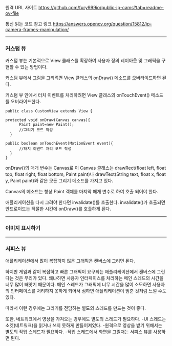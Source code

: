 원격 URL 사이트
https://github.com/fury999io/public-ip-cams?tab=readme-ov-file

통신 읽는 코드 참고 링크
https://answers.opencv.org/question/15812/ip-camera-frames-manipulation/

----------------------------------------------------------------------------------------------
### 커스텀 뷰

커스텀 뷰는 기본적으로 View 클래스를 확장하여 사용자 정의 레이아웃 및 그래픽을 구현할 수 있는 방법이다.

커스텀 뷰에서 그림을 그리려면 View 클래스의 onDraw() 메소드를 오버라이드하면 된다.

커스텀 뷰 안에서 터치 이벤트를 처리하려면 View 클래스의 onTouchEvent() 메소드를 오버라이드한다.
`````````````````
public class CustomView extends View {

protected void onDraw(Canvas canvas){
      Paint paint=new Paint();
      //그리기 코드 작성
  }

public boolean onTouchEvent(MotionEvent event){
      //터치 이벤트 처리 코드 작성
  }
}
`````````````````
onDraw()의 매개 변수는 Canvas로 이 Canvas 클래스는 
drawRect(float left, float top, float right, float bottom, Paint paint)나 
drawText(String text, float x, float y, Paint paint)와 같은 모든 그리기 메소드를 가지고 있다.

Canvas의 메소드는 항상 Paint 객체를 마지막 매개 변수로 하여 호출 되어야 한다.

애플리케이션을 다시 그려야 한다면 invalidate()를 호출한다. invalidate()가 호출되면 안드로이드는 적절한 시간에 onDraw()를 호출하게 된다.

----------------------------------------------------------------------------------------------
### 이미지 표시하기


----------------------------------------------------------------------------------------------
### 서피스 뷰
애플리케이션에서 많이 복잡하지 않은 그래픽은 캔버스에 그리면 된다.

하지만 게임과 같이 복잡하고 빠른 그래픽이 요구되는 애플리케이션에서 캔버스에 그린다는 것은 무리가 있다. 왜냐하면 사용자 인터페이스를 처리하는 메인 스레드의 시간을 너무 많이 빼앗기 때문이다.
메인 스레드가 그래픽에 너무 시간을 많이 소모하면 사용자의 인터페이스를 처리하지 못하게 되어서 심하면 애플리케이션이 멈춘 것처럼 느낄 수도 있다.

따라서 이런 경우에는 그리기를 전담하는 별도의 스레드를 만드는 것이 좋다.

또한, 네트워크에서 영상을 가져오는 경우에도 별도의 스레드가 필요하다.
-UI 스레드는 소켓(네트워크)을 읽거나 쓰지 못하게 만들어져있다.
-원격으로 영상을 받기 위해서는 별도의 작업 스레드가 필요하다.
-작업 스레드에서 화면을 그릴때는 서피스 뷰를 사용하면 된다.




